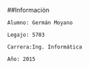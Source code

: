 ##Información

```
Alumno: Germán Moyano
```

```
Legajo: 5703
```

```
Carrera:Ing. Informática
```

```
Año: 2015
```
